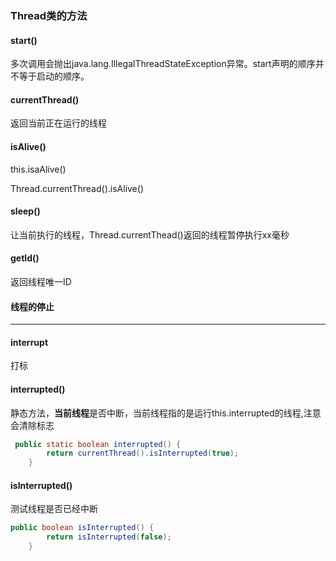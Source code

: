### Thread类的方法



#### start()

多次调用会抛出java.lang.IllegalThreadStateException异常。start声明的顺序并不等于启动的顺序。



#### currentThread()

返回当前正在运行的线程



#### isAlive()

this.isaAlive()

Thread.currentThread().isAlive()



#### sleep()

让当前执行的线程，Thread.currentThead()返回的线程暂停执行xx毫秒



#### getId()

返回线程唯一ID





#### 线程的停止

----------------------------

#### interrupt

打标



#### interrupted()

静态方法，**当前线程**是否中断，当前线程指的是运行this.interrupted的线程,注意会清除标志

```java
 public static boolean interrupted() {
        return currentThread().isInterrupted(true);
    }
```





#### isInterrupted()

测试线程是否已经中断

```java
public boolean isInterrupted() {
        return isInterrupted(false);
    }
```

